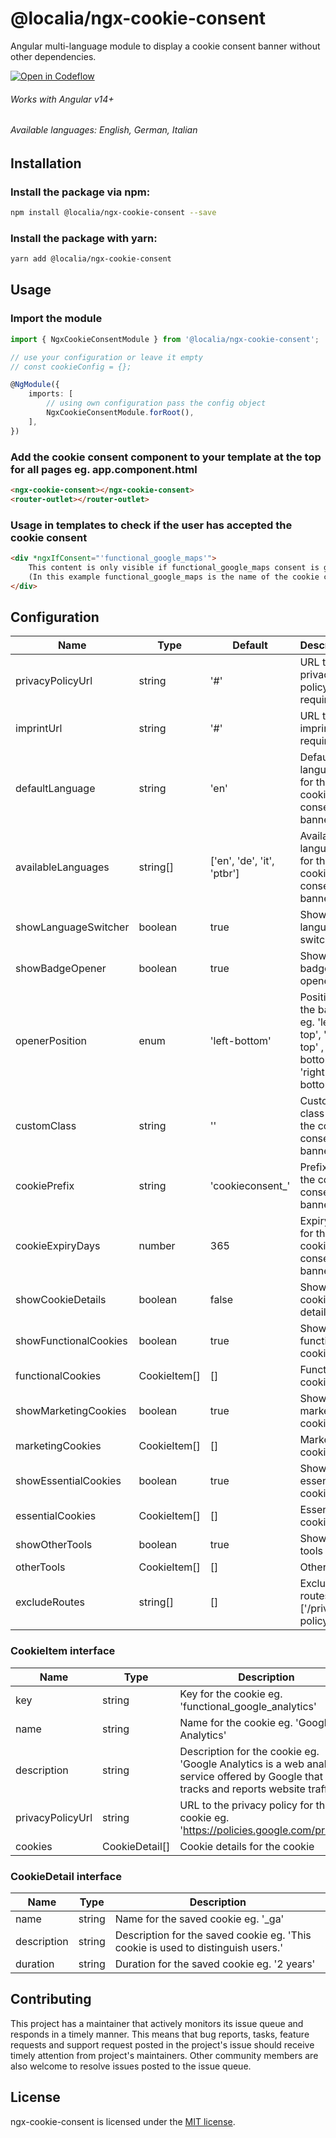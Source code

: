 # @localia/ngx-cookie-consent

Angular multi-language module to display a cookie consent banner without other dependencies.

[![Open in Codeflow](https://developer.stackblitz.com/img/open_in_codeflow.svg)](https:///pr.new/github.com/giacomo/ngx-cookie-consent)

###### Works with Angular v14+
###### Available languages: English, German, Italian

## Installation

### Install the package via npm:
```bash
npm install @localia/ngx-cookie-consent --save
```

### Install the package with yarn:
```bash
yarn add @localia/ngx-cookie-consent
```

## Usage

### Import the module

```typescript
import { NgxCookieConsentModule } from '@localia/ngx-cookie-consent';

// use your configuration or leave it empty
// const cookieConfig = {};

@NgModule({
    imports: [
        // using own configuration pass the config object  
        NgxCookieConsentModule.forRoot(),
    ],
})
```

### Add the cookie consent component to your template at the top for all pages eg. app.component.html

```html
<ngx-cookie-consent></ngx-cookie-consent>
<router-outlet></router-outlet>
```

### Usage in templates to check if the user has accepted the cookie consent

```html
<div *ngxIfConsent="'functional_google_maps'">
    This content is only visible if functional_google_maps consent is given.
    (In this example functional_google_maps is the name of the cookie configured in the config object)
</div>
```

## Configuration

| Name                  | Type     | Default           | Description                                                                        |
|-----------------------|----------|-------------------|------------------------------------------------------------------------------------|
| privacyPolicyUrl      | string   | '#'               | URL to your privacy policy ⚠ required ⚠                                            |
| imprintUrl            | string   | '#'               | URL to your imprint ⚠ required ⚠                                                   |
| defaultLanguage       | string   | 'en'              | Default language for the cookie consent banner                                     |
| availableLanguages    | string[] | ['en', 'de', 'it', 'ptbr'] | Available languages for the cookie consent banner                                  |
| showLanguageSwitcher  | boolean  | true              | Show language switcher                                                             |
| showBadgeOpener       | boolean  | true              | Show badge opener                                                                  |
| openerPosition        | enum     | 'left-bottom'     | Position of the badge eg. 'left-top', 'right-top' , 'left-bottom' , 'right-bottom' |
| customClass           | string   | ''                | Custom class for the cookie consent banner                                         |
| cookiePrefix          | string   | 'cookieconsent_'  | Prefix for the cookie consent banner                                               |
| cookieExpiryDays      | number   | 365               | Expiry days for the cookie consent banner                                          |
| showCookieDetails     | boolean  | false             | Show cookie details                                                                |
| showFunctionalCookies | boolean  | true              | Show functional cookies                                                            |
| functionalCookies     | CookieItem[]    | []                | Functional cookies                                                                 |
| showMarketingCookies  | boolean  | true              | Show marketing cookies                                                             |
| marketingCookies      | CookieItem[]    | []                | Marketing cookies                                                                  |
| showEssentialCookies  | boolean  | true              | Show essential cookies                                                             |
| essentialCookies      | CookieItem[]    | []                | Essential cookies                                                                  |
| showOtherTools        | boolean  | true              | Show other tools                                                                   |
| otherTools            | CookieItem[]    | []                | Other tools                                                                        |
| excludeRoutes         | string[] | []                | Exclude routes eg. ['/privacy-policy']                                             |

### CookieItem interface

| Name        | Type   | Description                                                                                                                         |
|-------------|--------|-------------------------------------------------------------------------------------------------------------------------------------|
|key           | string | Key for the cookie eg. 'functional_google_analytics'                                                                                |
|name          | string | Name for the cookie eg. 'Google Analytics'                                                                                          |
|description   | string | Description for the cookie eg. 'Google Analytics is a web analytics service offered by Google that tracks and reports website traffic.' |
|privacyPolicyUrl| string | URL to the privacy policy for the cookie eg. 'https://policies.google.com/privacy'                                                  |
|cookies      | CookieDetail[] | Cookie details for the cookie                                 |

### CookieDetail interface

| Name        | Type   | Description                                                                 |
|-------------|--------|-----------------------------------------------------------------------------|
|name          | string | Name for the saved cookie eg. '_ga'                                         |
|description   | string | Description for the saved cookie eg. 'This cookie is used to distinguish users.'                     |
|duration      | string | Duration for the saved cookie eg. '2 years'                                 |

## Contributing

This project has a maintainer that actively monitors its issue queue and responds in a timely manner. This means that bug reports, tasks, feature requests and support request posted in the project's issue should receive timely attention from project's maintainers. Other community members are also welcome to resolve issues posted to the issue queue.

## License

ngx-cookie-consent is licensed under the [MIT license](http://opensource.org/licenses/MIT).
